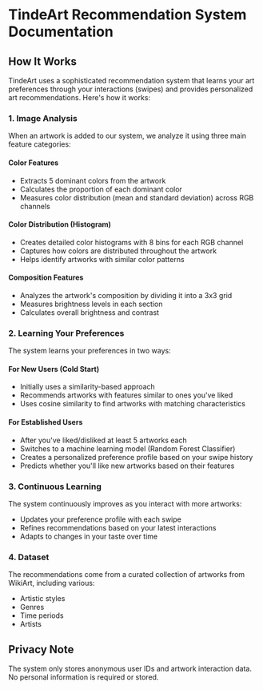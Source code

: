 # TindeArt Recommendation System Documentation

## How It Works

TindeArt uses a sophisticated recommendation system that learns your art preferences through your interactions (swipes) and provides personalized art recommendations. Here's how it works:

### 1. Image Analysis
When an artwork is added to our system, we analyze it using three main feature categories:

#### Color Features
- Extracts 5 dominant colors from the artwork
- Calculates the proportion of each dominant color
- Measures color distribution (mean and standard deviation) across RGB channels

#### Color Distribution (Histogram)
- Creates detailed color histograms with 8 bins for each RGB channel
- Captures how colors are distributed throughout the artwork
- Helps identify artworks with similar color patterns

#### Composition Features
- Analyzes the artwork's composition by dividing it into a 3x3 grid
- Measures brightness levels in each section
- Calculates overall brightness and contrast

### 2. Learning Your Preferences

The system learns your preferences in two ways:

#### For New Users (Cold Start)
- Initially uses a similarity-based approach
- Recommends artworks with features similar to ones you've liked
- Uses cosine similarity to find artworks with matching characteristics

#### For Established Users
- After you've liked/disliked at least 5 artworks each
- Switches to a machine learning model (Random Forest Classifier)
- Creates a personalized preference profile based on your swipe history
- Predicts whether you'll like new artworks based on their features

### 3. Continuous Learning

The system continuously improves as you interact with more artworks:
- Updates your preference profile with each swipe
- Refines recommendations based on your latest interactions
- Adapts to changes in your taste over time

### 4. Dataset

The recommendations come from a curated collection of artworks from WikiArt, including various:
- Artistic styles
- Genres
- Time periods
- Artists

## Privacy Note

The system only stores anonymous user IDs and artwork interaction data. No personal information is required or stored.